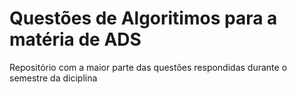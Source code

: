 # Questões de Algoritimos para a matéria de ADS

Repositório com a maior parte das questões respondidas durante o semestre da diciplina
